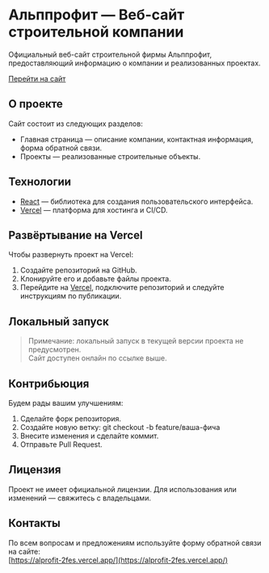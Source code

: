 # Альппрофит — Веб-сайт строительной компании

Официальный веб-сайт строительной фирмы Альппрофит, предоставляющий информацию о компании и реализованных проектах.

 [Перейти на сайт](https://alprofit-2fes.vercel.app/)

##  О проекте

Сайт состоит из следующих разделов:

- Главная страница — описание компании, контактная информация, форма обратной связи.
- Проекты — реализованные строительные объекты.

##  Технологии

- [React](https://reactjs.org/) — библиотека для создания пользовательского интерфейса.
- [Vercel](https://vercel.com/) — платформа для хостинга и CI/CD.

##  Развёртывание на Vercel

Чтобы развернуть проект на Vercel:

1. Создайте репозиторий на GitHub.
2. Клонируйте его и добавьте файлы проекта.
3. Перейдите на [Vercel](https://vercel.com), подключите репозиторий и следуйте инструкциям по публикации.

##  Локальный запуск

> Примечание: локальный запуск в текущей версии проекта не предусмотрен.  
Сайт доступен онлайн по ссылке выше.

##  Контрибьюция

Будем рады вашим улучшениям:

1. Сделайте форк репозитория.
2. Создайте новую ветку: git checkout -b feature/ваша-фича
3. Внесите изменения и сделайте коммит.
4. Отправьте Pull Request.

##  Лицензия

Проект не имеет официальной лицензии. Для использования или изменений — свяжитесь с владельцами.

##  Контакты

По всем вопросам и предложениям используйте форму обратной связи на сайте:  
[https://alprofit-2fes.vercel.app/](https://alprofit-2fes.vercel.app/)

